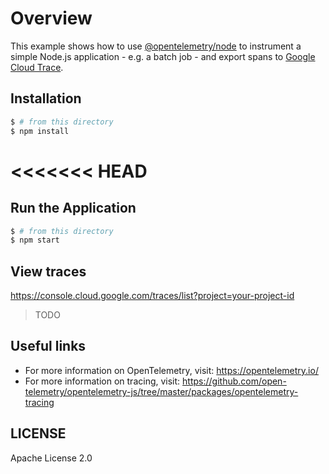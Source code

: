 # Overview

This example shows how to use [@opentelemetry/node](https://github.com/open-telemetry/opentelemetry-js/tree/master/packages/opentelemetry-node) to instrument a simple Node.js application - e.g. a batch job - and export spans to [Google Cloud Trace](https://cloud.google.com/trace/).

## Installation

```sh
$ # from this directory
$ npm install
```
<<<<<<< HEAD
=======

## Run the Application

```sh
$ # from this directory
$ npm start
```

## View traces

https://console.cloud.google.com/traces/list?project=your-project-id

> TODO

## Useful links
- For more information on OpenTelemetry, visit: <https://opentelemetry.io/>
- For more information on tracing, visit: <https://github.com/open-telemetry/opentelemetry-js/tree/master/packages/opentelemetry-tracing>

## LICENSE

Apache License 2.0
